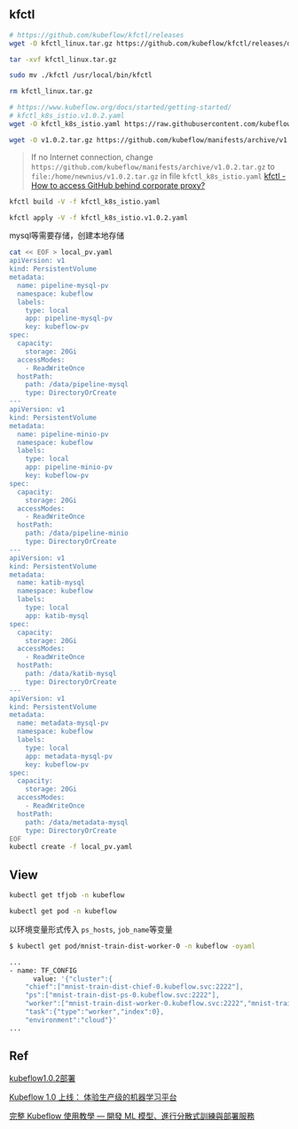 

## kfctl

```bash
# https://github.com/kubeflow/kfctl/releases
wget -O kfctl_linux.tar.gz https://github.com/kubeflow/kfctl/releases/download/v1.1.0/kfctl_v1.1.0-0-g9a3621e_linux.tar.gz

tar -xvf kfctl_linux.tar.gz

sudo mv ./kfctl /usr/local/bin/kfctl

rm kfctl_linux.tar.gz
```

```bash
# https://www.kubeflow.org/docs/started/getting-started/
# kfctl_k8s_istio.v1.0.2.yaml
wget -O kfctl_k8s_istio.yaml https://raw.githubusercontent.com/kubeflow/manifests/v1.0-branch/kfdef/kfctl_k8s_istio.v1.0.2.yaml
```

```bash
wget -O v1.0.2.tar.gz https://github.com/kubeflow/manifests/archive/v1.0.2.tar.gz
```


> If no Internet connection,
> change `https://github.com/kubeflow/manifests/archive/v1.0.2.tar.gz` 
> to `file:/home/newnius/v1.0.2.tar.gz` in file `kfctl_k8s_istio.yaml`
> [kfctl - How to access GitHub behind corporate proxy?](https://github.com/kubeflow/kubeflow/issues/4753)

```bash
kfctl build -V -f kfctl_k8s_istio.yaml
```

```bash
kfctl apply -V -f kfctl_k8s_istio.v1.0.2.yaml
```

mysql等需要存储，创建本地存储

```bash
cat << EOF > local_pv.yaml
apiVersion: v1
kind: PersistentVolume
metadata:
  name: pipeline-mysql-pv
  namespace: kubeflow
  labels:
    type: local
    app: pipeline-mysql-pv
    key: kubeflow-pv
spec:
  capacity:
    storage: 20Gi
  accessModes:
    - ReadWriteOnce
  hostPath:
    path: /data/pipeline-mysql
    type: DirectoryOrCreate
---
apiVersion: v1
kind: PersistentVolume
metadata:
  name: pipeline-minio-pv
  namespace: kubeflow
  labels:
    type: local
    app: pipeline-minio-pv
    key: kubeflow-pv
spec:
  capacity:
    storage: 20Gi
  accessModes:
    - ReadWriteOnce
  hostPath:
    path: /data/pipeline-minio
    type: DirectoryOrCreate
---
apiVersion: v1
kind: PersistentVolume
metadata:
  name: katib-mysql
  namespace: kubeflow
  labels:
    type: local
    app: katib-mysql
spec:
  capacity:
    storage: 20Gi
  accessModes:
    - ReadWriteOnce
  hostPath:
    path: /data/katib-mysql
    type: DirectoryOrCreate
---
apiVersion: v1
kind: PersistentVolume
metadata:
  name: metadata-mysql-pv
  namespace: kubeflow
  labels:
    type: local
    app: metadata-mysql-pv
    key: kubeflow-pv
spec:
  capacity:
    storage: 20Gi
  accessModes:
    - ReadWriteOnce
  hostPath:
    path: /data/metadata-mysql
    type: DirectoryOrCreate
EOF
kubectl create -f local_pv.yaml
```



## View

```bash
kubectl get tfjob -n kubeflow

kubectl get pod -n kubeflow
```

以环境变量形式传入 `ps_hosts`, `job_name`等变量

```bash
$ kubectl get pod/mnist-train-dist-worker-0 -n kubeflow -oyaml

...
- name: TF_CONFIG
      value: '{"cluster":{
	"chief":["mnist-train-dist-chief-0.kubeflow.svc:2222"],
	"ps":["mnist-train-dist-ps-0.kubeflow.svc:2222"],
	"worker":["mnist-train-dist-worker-0.kubeflow.svc:2222","mnist-train-dist-worker-1.kubeflow.svc:2222"]},
	"task":{"type":"worker","index":0},
	"environment":"cloud"}'
...
```


## Ref

[kubeflow1.0.2部署](https://my.oschina.net/u/3825598/blog/4276681)

[Kubeflow 1.0 上线： 体验生产级的机器学习平台](https://developer.aliyun.com/article/758776)

[完整 Kubeflow 使用教學 — 開發 ML 模型、進行分散式訓練與部署服務](https://medium.com/infuseai/%E5%AE%8C%E6%95%B4-kubeflow-%E4%BD%BF%E7%94%A8%E6%95%99%E5%AD%B8-%E9%96%8B%E7%99%BC-ml-%E6%A8%A1%E5%9E%8B-%E9%80%B2%E8%A1%8C%E5%88%86%E6%95%A3%E5%BC%8F%E8%A8%93%E7%B7%B4%E8%88%87%E9%83%A8%E7%BD%B2%E6%9C%8D%E5%8B%99-ca1348b1cb8b)
